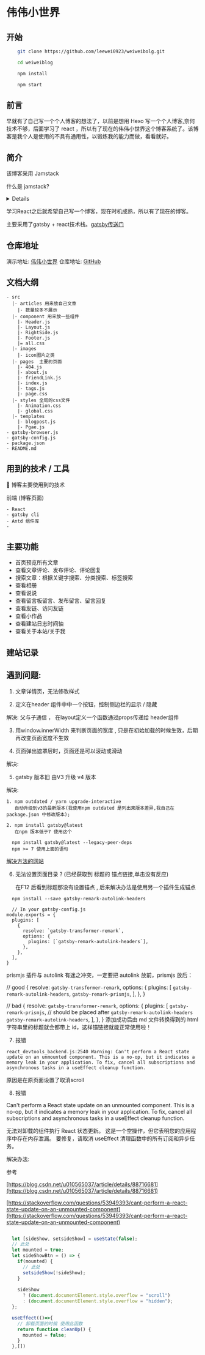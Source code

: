 # 伟伟小世界


## 开始

```sh
    git clone https://github.com/leewei0923/weiweibolg.git

    cd weiweiblog

    npm install 

    npm start
```

## 前言

早就有了自己写一个个人博客的想法了，以前是想用 Hexo 写一个个人博客,奈何技术不够，后面学习了 react ，所以有了现在的伟伟小世界这个博客系统了。该博客是我个人是使用的不具有通用性，以锻炼我的能力而做，看看就好。

## 简介

该博客采用 Jamstack

什么是 jamstack?

<details>
    <sumary>Jamstck</sumarry>
        <p>Jamstack 是一种构建网站和 web 应用程序的新方法。Jamstack 的 Stack 指的是许多独立，但是可以组合的技术栈。当它们结合在一起时能够提供一个完整的 web 应用。<br/>Jamstack 架构中的 JAM 是指客户端 JavaScript、可重用的后端 API，和用户界面的 Markup，比如 HTML 与 CSS。</p>
</details>

学习React之后就希望自己写一个博客，现在时机成熟，所以有了现在的博客。

主要采用了gatsby + react技术栈。[gatsby传送门](https://www.gatsbyjs.cn/)

## 仓库地址

演示地址: [伟伟小世界](https://weiwei.web.cloudendpoint.cn/)
仓库地址: [GitHub]()


## 文档大纲


```
- src
  |- articles 用来放自己文章
    |- 数量较多不展示
  |- component 用来放一些组件
    |- Header.js
    |- Layout.js
    |- RightSide.js
    |- Footer.js
    |= all.css
  |- images
    |- icon图片之类
  |- pages  主要的页面
    |- 404.js
    |- about.js
    |- friendLink.js
    |- index.js
    |- tags.js
    |- page.css
  |- styles 全局的css文件
    |- Animation.css
    |- global.css
  |- templates  
    |- blogpost.js
    |- Pgae.js
- gatsby-browser.js
- gatsby-config.js
- package.json
- README.md
```

## 用到的技术 / 工具

🔖 博客主要使用到的技术

前端 (博客页面)

    - React 
    - gatsby cli
    - Antd 组件库
    - 


## 主要功能

- 首页预览所有文章
- 查看文章评论、发布评论、评论回复
- 搜索文章：根据关键字搜索、分类搜索、标签搜索
- 查看相册
- 查看说说
- 查看留言板留言、发布留言、留言回复
- 查看友链、访问友链
- 查看小作品
- 查看建站日志时间轴
- 查看关于本站/关于我


## 建站记录

## 遇到问题:

1. 文章详情页，无法修改样式


2. 定义在header 组件中中一个按钮，控制侧边栏的显示 / 隐藏 

解决: 父与子通信 ， 在layout定义一个函数通过props传递给 header组件

3. 用window.innerWidth 来判断页面的宽度 , 只是在初始加载的时候生效，后期再改变页面宽度不生效

4. 页面弹出遮罩层时，页面还是可以滚动或滑动

解决:

5. gatsby 版本旧 由V3 升级 v4 版本

解决:

```
1. npm outdated / yarn upgrade-interactive
   自动升级到v3的最新版本(我使用npm outdated 是列出来版本差异,我自己在package.json 中修改版本);

2. npm install gatsby@latest
   在npm 版本低于7 使用这个

  npm install gatsby@latest --legacy-peer-deps
  npm >= 7 使用上面的语句

```

[解决方法的网站](https://www.gatsbyjs.com/docs/reference/release-notes/migrating-from-v3-to-v4/)

6. 无法设置页面目录 ? (已经获取到 标题的 锚点链接,单击没有反应)

    在F12 后看到标题那没有设置锚点 , 后来解决办法是使用另一个插件生成锚点

```
  npm install --save gatsby-remark-autolink-headers

  // In your gatsby-config.js
module.exports = {
  plugins: [
    {
      resolve: `gatsby-transformer-remark`,
      options: {
        plugins: [`gatsby-remark-autolink-headers`],
      },
    },
  ],
}

```

prismjs 插件与 autolink 有迷之冲突，一定要把 autolink 放前，prismjs 放后：

// good
{
  resolve: `gatsby-transformer-remark`,
  options: {
    plugins: [
      `gatsby-remark-autolink-headers`,
      `gatsby-remark-prismjs`,
    ],
  },
}
 
// bad
{
  resolve: `gatsby-transformer-remark`,
  options: {
    plugins: [
      `gatsby-remark-prismjs`, // should be placed after `gatsby-remark-autolink-headers`
      `gatsby-remark-autolink-headers`,
    ],
  },
}
添加成功后由 md 文件转换得到的 html 字符串里的标题就会都带上 id，这样锚链接就能正常使用啦！


7. 报错

```
react_devtools_backend.js:2540 Warning: Can't perform a React state update on an unmounted component. This is a no-op, but it indicates a memory leak in your application. To fix, cancel all subscriptions and asynchronous tasks in a useEffect cleanup function.
```

原因是在原页面设置了取消scroll


8. 报错

Can't perform a React state update on an unmounted component. This is a no-op, but it indicates a memory leak in your application. To fix, cancel all subscriptions and asynchronous tasks in a useEffect cleanup function.

无法对卸载的组件执行 React 状态更新。 这是一个空操作，但它表明您的应用程序中存在内存泄漏。 要修复，请取消 useEffect 清理函数中的所有订阅和异步任务。

解决办法:

参考

[https://blog.csdn.net/u010565037/article/details/88716681](https://blog.csdn.net/u010565037/article/details/88716681)

[https://stackoverflow.com/questions/53949393/cant-perform-a-react-state-update-on-an-unmounted-component](https://stackoverflow.com/questions/53949393/cant-perform-a-react-state-update-on-an-unmounted-component)


```js

  let [sideShow, setsideShow] = useState(false);
  // 此处
  let mounted = true;
  let sideShowBtn = () => {
    if(mounted) {
      // 此处
      setsideShow(!sideShow);
    }
    
    sideShow
      ? (document.documentElement.style.overflow = "scroll")
      : (document.documentElement.style.overflow = "hidden");
  };

  useEffect(()=>{
    // 卸载页面的时候 使用此函数
    return function cleanUp() {
      mounted = false;
    }
  },[])



```

